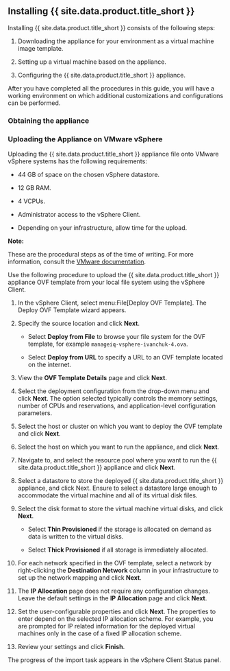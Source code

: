 ## Installing {{ site.data.product.title_short }}

Installing {{ site.data.product.title_short }} consists of the following steps:

1.  Downloading the appliance for your environment as a virtual machine
    image template.

2.  Setting up a virtual machine based on the appliance.

3.  Configuring the {{ site.data.product.title_short }} appliance.

After you have completed all the procedures in this guide, you will have
a working environment on which additional customizations and
configurations can be performed.

### Obtaining the appliance

### Uploading the Appliance on VMware vSphere

Uploading the {{ site.data.product.title_short }} appliance file onto VMware vSphere systems
has the following requirements:

  - 44 GB of space on the chosen vSphere datastore.

  - 12 GB RAM.

  - 4 VCPUs.

  - Administrator access to the vSphere Client.

  - Depending on your infrastructure, allow time for the upload.

**Note:**

These are the procedural steps as of the time of writing. For more
information, consult the [VMware documentation](https://docs.vmware.com/).

Use the following procedure to upload the {{ site.data.product.title_short }} appliance OVF template from your local file system using the vSphere Client.

1.  In the vSphere Client, select menu:File\[Deploy OVF Template\]. The
    Deploy OVF Template wizard appears.

2.  Specify the source location and click **Next**.

      - Select **Deploy from File** to browse your file system for the
        OVF template, for example `manageiq-vsphere-ivanchuk-4.ova`.

      - Select **Deploy from URL** to specify a URL to an OVF template
        located on the internet.

3.  View the **OVF Template Details** page and click **Next**.

4.  Select the deployment configuration from the drop-down menu and
    click **Next**. The option selected typically controls the memory
    settings, number of CPUs and reservations, and application-level
    configuration parameters.

5.  Select the host or cluster on which you want to deploy the OVF
    template and click **Next**.

6.  Select the host on which you want to run the appliance, and click **Next**.

7.  Navigate to, and select the resource pool where you want to run the
    {{ site.data.product.title_short }} appliance and click **Next**.

8.  Select a datastore to store the deployed {{ site.data.product.title_short }} appliance,
    and click Next. Ensure to select a datastore large enough to
    accommodate the virtual machine and all of its virtual disk files.

9.  Select the disk format to store the virtual machine virtual disks,
    and click **Next**.

      - Select **Thin Provisioned** if the storage is allocated on
        demand as data is written to the virtual disks.

      - Select **Thick Provisioned** if all storage is immediately
        allocated.

10. For each network specified in the OVF template, select a network by
    right-clicking the **Destination Network** column in your
    infrastructure to set up the network mapping and click **Next**.

11. The **IP Allocation** page does not require any configuration
    changes. Leave the default settings in the **IP Allocation** page
    and click **Next**.

12. Set the user-configurable properties and click **Next**. The
    properties to enter depend on the selected IP allocation scheme. For
    example, you are prompted for IP related information for the
    deployed virtual machines only in the case of a fixed IP allocation
    scheme.

13. Review your settings and click **Finish**.

The progress of the import task appears in the vSphere Client Status
panel.
